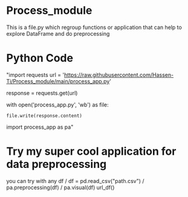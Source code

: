 # Process_module
This is a file.py which regroup functions or application that can help to explore DataFrame and do preprocessing
# Python Code
"import requests
url = 'https://raw.githubusercontent.com/Hassen-Ti/Process_module/main/process_app.py'

response = requests.get(url)

with open('process_app.py', 'wb') as file:

    file.write(response.content)
    
import process_app as pa"


# Try my super cool application for data preprocessing
you can try with any df  / 
df = pd.read_csv("path.csv")  /
pa.preprocessing(df)  /
pa.visual(df)
url_df()
